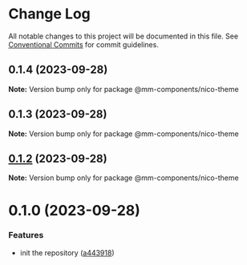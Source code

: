 # Change Log

All notable changes to this project will be documented in this file.
See [Conventional Commits](https://conventionalcommits.org) for commit guidelines.

## 0.1.4 (2023-09-28)

**Note:** Version bump only for package @mm-components/nico-theme

## 0.1.3 (2023-09-28)

**Note:** Version bump only for package @mm-components/nico-theme

## [0.1.2](https://github.com/marcusmourao/Frontend-Monorepo-Workspace/compare/@mm-components/nico-theme@0.1.0...@mm-components/nico-theme@0.1.2) (2023-09-28)

**Note:** Version bump only for package @mm-components/nico-theme

# 0.1.0 (2023-09-28)

### Features

- init the repository ([a443918](https://github.com/marcusmourao/Frontend-Monorepo-Workspace/commit/a4439180590e8df2038bda44b58fcf6562287e5d))
